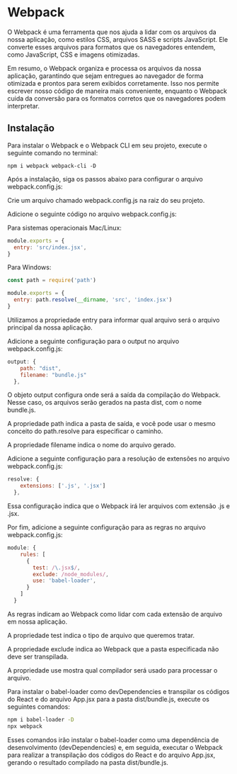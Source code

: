 # Webpack

  O Webpack é uma ferramenta que nos ajuda a lidar com os arquivos da nossa aplicação, como estilos CSS, arquivos SASS e scripts JavaScript. Ele converte esses arquivos para formatos que os navegadores entendem, como JavaScript, CSS e imagens otimizadas.

  Em resumo, o Webpack organiza e processa os arquivos da nossa aplicação, garantindo que sejam entregues ao navegador de forma otimizada e prontos para serem exibidos corretamente. Isso nos permite escrever nosso código de maneira mais conveniente, enquanto o Webpack cuida da conversão para os formatos corretos que os navegadores podem interpretar.

## Instalação

Para instalar o Webpack e o Webpack CLI em seu projeto, execute o seguinte comando no terminal:

`npm i webpack webpack-cli -D`

Após a instalação, siga os passos abaixo para configurar o arquivo webpack.config.js:

Crie um arquivo chamado webpack.config.js na raiz do seu projeto.

Adicione o seguinte código no arquivo webpack.config.js:

Para sistemas operacionais Mac/Linux:

```js
module.exports = {
  entry: 'src/index.jsx',
}
```

Para Windows:

```js
const path = require('path')

module.exports = {
  entry: path.resolve(__dirname, 'src', 'index.jsx')
}
```

Utilizamos a propriedade entry para informar qual arquivo será o arquivo principal da nossa aplicação.

Adicione a seguinte configuração para o output no arquivo webpack.config.js:

```js
output: {
    path: "dist",
    filename: "bundle.js"
  },
```

O objeto output configura onde será a saída da compilação do Webpack. Nesse caso, os arquivos serão gerados na pasta dist, com o nome bundle.js.

A propriedade path indica a pasta de saída, e você pode usar o mesmo conceito do path.resolve para especificar o caminho.

A propriedade filename indica o nome do arquivo gerado.

Adicione a seguinte configuração para a resolução de extensões no arquivo webpack.config.js:

```js
resolve: {
    extensions: ['.js', '.jsx']
  },
```

Essa configuração indica que o Webpack irá ler arquivos com extensão .js e .jsx.

Por fim, adicione a seguinte configuração para as regras no arquivo webpack.config.js:

```js
module: {
    rules: [
      {
        test: /\.jsx$/,
        exclude: /node_modules/,
        use: 'babel-loader', 
      }
    ]
  }
```

As regras indicam ao Webpack como lidar com cada extensão de arquivo em nossa aplicação.

A propriedade test indica o tipo de arquivo que queremos tratar.

A propriedade exclude indica ao Webpack que a pasta especificada não deve ser transpilada.

A propriedade use mostra qual compilador será usado para processar o arquivo.

Para instalar o babel-loader como devDependencies e transpilar os códigos do React e do arquivo App.jsx para a pasta dist/bundle.js, execute os seguintes comandos:

```bash
npm i babel-loader -D
npx webpack
```
Esses comandos irão instalar o babel-loader como uma dependência de desenvolvimento (devDependencies) e, em seguida, executar o Webpack para realizar a transpilação dos códigos do React e do arquivo App.jsx, gerando o resultado compilado na pasta dist/bundle.js.